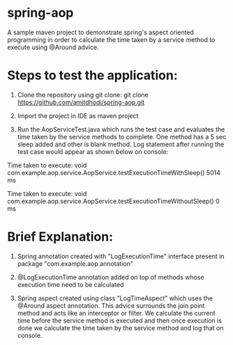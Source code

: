 # spring-aop
A sample maven project to demonstrate spring's aspect oriented programming in order to calculate the time taken by a service method to execute using @Around advice.

# Steps to test the application:
1. Clone the repository using git clone:
git clone https://github.com/amitdhodi/spring-aop.git

2. Import the project in IDE as maven project

3. Run the AopServiceTest.java which runs the test case and evaluates the time taken by the service methods to complete. One method has a 5 sec sleep added and other is blank method. Log statement after running the test case would appear as shown below on console:

Time taken to execute: void com.example.aop.service.AopService.testExecutionTimeWithSleep() 5014 ms

Time taken to execute: void com.example.aop.service.AopService.testExecutionTimeWithoutSleep() 0 ms

# Brief Explanation:
1. Spring annotation created with "LogExecutionTime" interface present in package "com.example.aop.annotation"

2. @LogExecutionTime annotation added on top of methods whose execution time need to be calculated

3. Spring aspect created using class "LogTimeAspect" which uses the @Around aspect annotation. This advice surrounds the join point method and acts like an interceptor or filter. We calculate the current time before the service method is executed and then once execution is done we calculate the time taken by the service method and log that on console.
